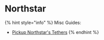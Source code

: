 # Northstar

{% hint style="info" %}
Misc Guides:

* [Pickup Northstar's Tethers](ion/pickup-northstars-tether.md)
{% endhint %}
